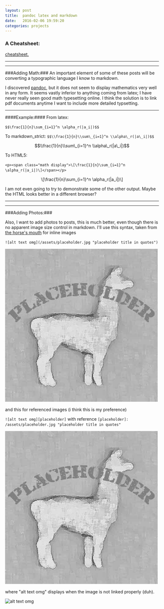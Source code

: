 ```yaml
---
layout: post
title:  pandoc latex and markdown
date:   2016-02-06 19:59:20
categories: projects
---
```


### A Cheatsheet: ###

[cheatsheet.][cs]


---
---


###Adding Math:###
An important element of some of these posts will be converting a typographic language I know to markdown.

I discovered [pandoc][pandoc], but it does not seem to display mathematics very well in any form. It seems 
vastly inferior to anything coming from latex; I have never really seen good math typesetting online. I 
think the solution is to link pdf documents anytime I want to include more detailed typsetting.


---



####Example:####
From latex:

`$$\frac{1}{n}\sum_{i=1}^n \alpha_r(|a_i|)$$`


To markdown_strict:
`$$\\frac{1}{n}\\sum\_{i=1}^n \\alpha\_r(|a\_i|)$$`

$$\\frac{1}{n}\\sum\_{i=1}^n \\alpha\_r(|a\_i|)$$

To HTML5:

`<p><span class="math display">\[\frac{1}{n}\sum_{i=1}^n \alpha_r(|a_i|)\]</span></p>`

<p><span class="math display">\[\frac{1}{n}\sum_{i=1}^n \alpha_r(|a_i|)\]</span></p>

I am not even going to try to demonstrate some of the other output.  Maybe the HTML looks better in a different browser?



---
---


###Adding Photos:### 

Also, I want to add photos to posts, this is much better, even though there is no apparent image size control in markdown.  I'll use this syntax, taken from [the horse's mouth][df] for inline images 

`![alt text omg](/assets/placeholder.jpg "placeholder title in quotes")`

![alt text omg](/assets/placeholder.jpg "placeholder title in quotes")

and this for referenced images (i think this is my preference)

`![alt text omg][placeholder]` with reference `[placeholder]: /assets/placeholder.jpg "placeholder title in quotes"`

![alt text omg][placeholder]

where "alt text omg" displays when the image is not linked properly (duh).

![alt text omg](/assets/placeholde.jpg "placeholder title in quotes")



[pandoc]: http://pandoc.org/

[placeholder]: /assets/placeholder.jpg "placeholder title in quotes"

[df]: http://daringfireball.net/projects/markdown/syntax

[cs]: http://github.com/adam-p/markdown-here/wiki/Markdown-Cheatsheet
